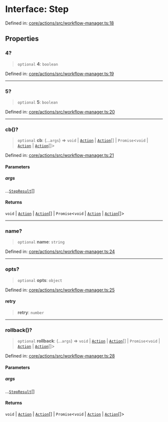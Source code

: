 # Interface: Step

Defined in: [core/actions/src/workflow-manager.ts:18](https://github.com/LaWebcapsule/orbits/blob/d868a491665847b3fcad6a5fb6cc538d2ad58104/core/actions/src/workflow-manager.ts#L18)

## Properties

### 4?

> `optional` **4**: `boolean`

Defined in: [core/actions/src/workflow-manager.ts:19](https://github.com/LaWebcapsule/orbits/blob/d868a491665847b3fcad6a5fb6cc538d2ad58104/core/actions/src/workflow-manager.ts#L19)

***

### 5?

> `optional` **5**: `boolean`

Defined in: [core/actions/src/workflow-manager.ts:20](https://github.com/LaWebcapsule/orbits/blob/d868a491665847b3fcad6a5fb6cc538d2ad58104/core/actions/src/workflow-manager.ts#L20)

***

### cb()?

> `optional` **cb**: (...`args`) => `void` \| [`Action`](../classes/Action.md) \| [`Action`](../classes/Action.md)[] \| `Promise`\<`void` \| [`Action`](../classes/Action.md) \| [`Action`](../classes/Action.md)[]\>

Defined in: [core/actions/src/workflow-manager.ts:21](https://github.com/LaWebcapsule/orbits/blob/d868a491665847b3fcad6a5fb6cc538d2ad58104/core/actions/src/workflow-manager.ts#L21)

#### Parameters

##### args

...[`StepResult`](../type-aliases/StepResult.md)[]

#### Returns

`void` \| [`Action`](../classes/Action.md) \| [`Action`](../classes/Action.md)[] \| `Promise`\<`void` \| [`Action`](../classes/Action.md) \| [`Action`](../classes/Action.md)[]\>

***

### name?

> `optional` **name**: `string`

Defined in: [core/actions/src/workflow-manager.ts:24](https://github.com/LaWebcapsule/orbits/blob/d868a491665847b3fcad6a5fb6cc538d2ad58104/core/actions/src/workflow-manager.ts#L24)

***

### opts?

> `optional` **opts**: `object`

Defined in: [core/actions/src/workflow-manager.ts:25](https://github.com/LaWebcapsule/orbits/blob/d868a491665847b3fcad6a5fb6cc538d2ad58104/core/actions/src/workflow-manager.ts#L25)

#### retry

> **retry**: `number`

***

### rollback()?

> `optional` **rollback**: (...`args`) => `void` \| [`Action`](../classes/Action.md) \| [`Action`](../classes/Action.md)[] \| `Promise`\<`void` \| [`Action`](../classes/Action.md) \| [`Action`](../classes/Action.md)[]\>

Defined in: [core/actions/src/workflow-manager.ts:28](https://github.com/LaWebcapsule/orbits/blob/d868a491665847b3fcad6a5fb6cc538d2ad58104/core/actions/src/workflow-manager.ts#L28)

#### Parameters

##### args

...[`StepResult`](../type-aliases/StepResult.md)[]

#### Returns

`void` \| [`Action`](../classes/Action.md) \| [`Action`](../classes/Action.md)[] \| `Promise`\<`void` \| [`Action`](../classes/Action.md) \| [`Action`](../classes/Action.md)[]\>
